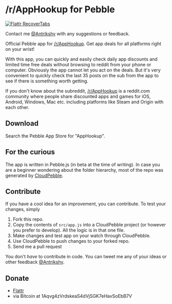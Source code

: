 /r/AppHookup for Pebble
====================

[![Flattr RecoverTabs](http://api.flattr.com/button/flattr-badge-large.png)](https://flattr.com/submit/auto?user_id=Antrikshy&url=github.com/Antrikshy/AppHookup-for-Pebble&title=AppHookup-for-Pebble&language=English&tags=github&category=software)

Contact me [@Antrikshy](http://twitter.com/Antrikshy) with any suggestions or feedback.

Official Pebble app for [/r/AppHookup](http://www.reddit.com/r/AppHookup). Get app deals for all platforms right on your wrist!

With this app, you can quickly and easily check daily app discounts and limited time free deals without browsing to reddit from your phone or computer. Obviously the app cannot let you act on the deals. But it's very convenient to quickly check the last 35 posts on the sub from the app to see if there is something worth getting.

If you don't know about the subreddit, [/r/AppHookup](http://www.reddit.com/r/AppHookup) is a reddit.com community where people share discounted apps and games for iOS, Android, Windows, Mac etc. including platforms like Steam and Origin with each other.

Download
--------

Search the Pebble App Store for "AppHookup".

For the curious
---------------

The app is written in Pebble.js (in beta at the time of writing). In case you are a beginner wondering about the folder hierarchy, most of the repo was generated by [CloudPebble](http://www.cloudpebble.net).

Contribute
----------

If you have a cool idea for an improvement, you can contribute. To test your changes, simply 

1. Fork this repo.
2. Copy the contents of `src/app.js` into a CloudPebble project (or however you prefer to develop). All the logic is in that one file.
3. Make changes and test app on your watch through CloudPebble.
4. Use CloudPebble to push changes to your forked repo.
5. Send me a pull request

You don't *have* to contribute in code. You can tweet me any of your ideas or other feedback [@Antrikshy](http://twitter.com/Antrikshy).

Donate
------

* [Flattr](https://flattr.com/submit/auto?user_id=Antrikshy&url=github.com/Antrikshy/AppHookup-for-Pebble&title=AppHookup-for-Pebble&language=English&tags=github&category=software)
* via Bitcoin at 1Aqvg4zVrdskeaS4dVjSGK7eHavSoEbB7V
